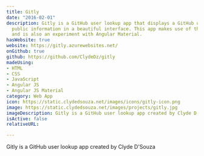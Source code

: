 ```yaml
---
title: Gitly
date: "2016-02-01"
description: Gitly is a GitHub user lookup app that displays a GitHub user's basic
  public information in a beautiful interface. This app makes use of the GitHub API
  and is also an experiment with Angular Material.
hasWebsite: true
website: https://gitly.azurewebsites.net/
onGithub: true
github: https://github.com/ClydeDz/gitly
madeUsing:
- HTML
- CSS
- JavaScript
- Angular JS
- Angular JS Material
category: Web App
icon: https://static.clydedsouza.net/images/icons/gitly-icon.png
image: https://static.clydedsouza.net/images/projects/gitly.jpg
imageDescription: Gitly is a GitHub user lookup app created by Clyde D'Souza
isActive: false
relativeURL: 

---
```


Gitly is a GitHub user lookup app created by Clyde D'Souza


